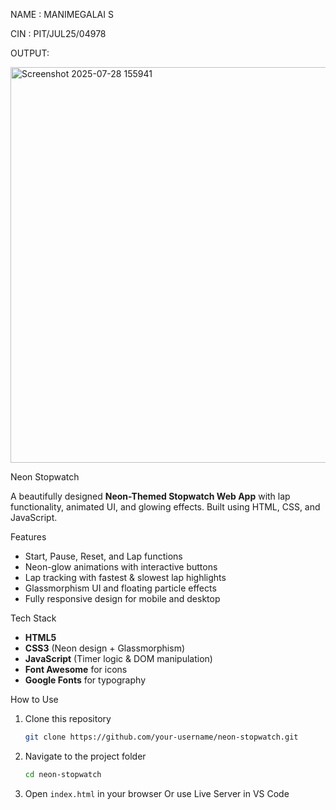 NAME : MANIMEGALAI S

CIN : PIT/JUL25/04978

OUTPUT: 

<img width="1366" height="633" alt="Screenshot 2025-07-28 155941" src="https://github.com/user-attachments/assets/e479a0a2-ec76-432d-900b-865ee30948d7" />


Neon Stopwatch

A beautifully designed **Neon-Themed Stopwatch Web App** with lap functionality, animated UI, and glowing effects. Built using HTML, CSS, and JavaScript.

 Features

* Start, Pause, Reset, and Lap functions
* Neon-glow animations with interactive buttons
* Lap tracking with fastest & slowest lap highlights
* Glassmorphism UI and floating particle effects
* Fully responsive design for mobile and desktop

 Tech Stack

* **HTML5**
* **CSS3** (Neon design + Glassmorphism)
* **JavaScript** (Timer logic & DOM manipulation)
* **Font Awesome** for icons
* **Google Fonts** for typography

 How to Use

1. Clone this repository

   ```bash
   git clone https://github.com/your-username/neon-stopwatch.git
   ```

2. Navigate to the project folder

   ```bash
   cd neon-stopwatch
   ```

3. Open `index.html` in your browser
   Or use Live Server in VS Code



